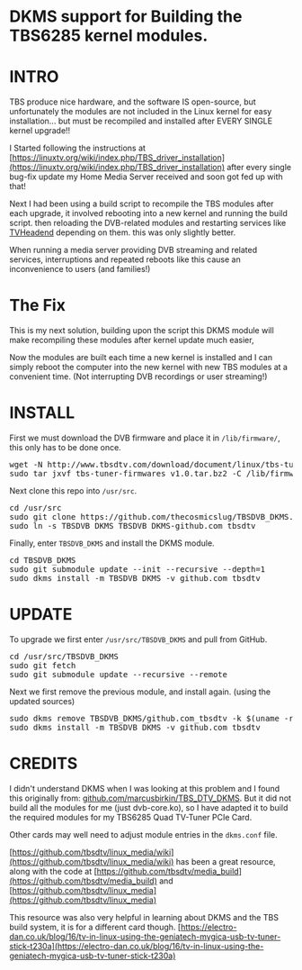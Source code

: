 DKMS support for Building the TBS6285 kernel modules.
========

INTRO
=======
TBS produce nice hardware, and the software IS open-source, but unfortunately the modules are not included in the Linux kernel for easy installation... but must be recompiled and installed after EVERY SINGLE kernel upgrade!!

I Started following the instructions at [https://linuxtv.org/wiki/index.php/TBS_driver_installation](https://linuxtv.org/wiki/index.php/TBS_driver_installation) after every single bug-fix update my Home Media Server received and soon got fed up with that!

Next I had been using a build script to recompile the TBS modules after each upgrade, it involved rebooting into a new kernel and running the build script. then reloading the DVB-related modules and restarting services like [TVHeadend](https://tvheadend.org/) depending on them. this was only slightly better.

When running a media server providing DVB streaming and related services, interruptions and repeated reboots like this cause an inconvenience to users (and families!)

The Fix
=======
This is my next solution, building upon the script this DKMS module will make recompiling these modules after kernel update much easier, 

Now the modules are built each time a new kernel is installed and I can simply reboot the computer into the new kernel with new TBS modules at a convenient time. (Not interrupting DVB recordings or user streaming!)

INSTALL
=======
First we must download the DVB firmware and place it in `/lib/firmware/`, this only has to be done once.
<pre>
wget -N http://www.tbsdtv.com/download/document/linux/tbs-tuner-firmwares_v1.0.tar.bz2
sudo tar jxvf tbs-tuner-firmwares_v1.0.tar.bz2 -C /lib/firmware/
</pre>
Next clone this repo into `/usr/src`.
<pre>
cd /usr/src
sudo git clone https://github.com/thecosmicslug/TBSDVB_DKMS.git
sudo ln -s TBSDVB_DKMS TBSDVB_DKMS-github.com_tbsdtv
</pre>
Finally, enter `TBSDVB_DKMS` and install the DKMS module.
<pre>
cd TBSDVB_DKMS
sudo git submodule update --init --recursive --depth=1
sudo dkms install -m TBSDVB_DKMS -v github.com_tbsdtv
</pre>

UPDATE
======
To upgrade we first enter `/usr/src/TBSDVB_DKMS` and pull from GitHub.
<pre>
cd /usr/src/TBSDVB_DKMS
sudo git fetch
sudo git submodule update --recursive --remote
</pre>
Next we first remove the previous module, and install again. (using the updated sources)
<pre>
sudo dkms remove TBSDVB_DKMS/github.com_tbsdtv -k $(uname -r)
sudo dkms install -m TBSDVB_DKMS -v github.com_tbsdtv
</pre>

CREDITS
=======
I didn't understand DKMS when I was looking at this problem and I found this originally from: 
[github.com/marcusbirkin/TBS_DTV_DKMS](https://github.com/marcusbirkin/TBS_DTV_DKMS). But it did not build all the modules for me (just dvb-core.ko), so I have adapted it to build the required modules for my TBS6285 Quad TV-Tuner PCIe Card. 

Other cards may well need to adjust module entries in the `dkms.conf` file. 

[https://github.com/tbsdtv/linux_media/wiki](https://github.com/tbsdtv/linux_media/wiki) has been a great resource,
 along with the code at [https://github.com/tbsdtv/media_build](https://github.com/tbsdtv/media_build) and [https://github.com/tbsdtv/linux_media](https://github.com/tbsdtv/linux_media)

This resource was also very helpful in learning about DKMS and the TBS build system, it is for a different card though.
[https://electro-dan.co.uk/blog/16/tv-in-linux-using-the-geniatech-mygica-usb-tv-tuner-stick-t230a](https://electro-dan.co.uk/blog/16/tv-in-linux-using-the-geniatech-mygica-usb-tv-tuner-stick-t230a)
